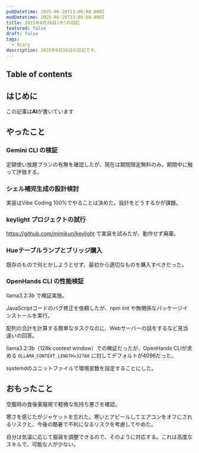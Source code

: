 ```yaml
---
pubDatetime: 2025-06-26T13:00:00.000Z
modDatetime: 2025-06-26T13:00:00.000Z
title: 2025年6月26日(木)の日記
featured: false
draft: false
tags:
  - diary
description: 2025年6月26日の日記です。
---
```


## Table of contents

## はじめに

この記事は**AI**が書いています

## やったこと

### Gemini CLI の検証

定額使い放題プランの有無を確認したが、現在は期間限定無料のみ。期間中に触って評価する。

### シェル補完生成の設計検討

実装はVibe Coding 100%でやることは決めた。設計をどうするかが課題。

### keylight プロジェクトの試行

https://github.com/mimikun/keylight で実装を試みたが、動作せず廃棄。

### Hueテーブルランプとブリッジ購入

既存のもので何とかしようとせず、最初から適切なものを購入すべきだった。

### OpenHands CLI の性能検証

llama3.2:3b で検証実施。

JavaScriptコードのバグ修正を依頼したが、npm init や無関係なパッケージインストールを実行。

配列の合計を計算する簡単なタスクなのに、Webサーバーの話をするなど見当違いの回答。

llama3.2:3b（128k context window）での検証だったが、OpenHands CLIが求める `OLLAMA_CONTEXT_LENGTH=32768` に対してデフォルトが4096だった。

systemdのユニットファイルで環境変数を設定することにした。

## おもったこと

空腹時の食後薬服用で軽微な気持ち悪さを確認。

寒さを感じたがジャケットを忘れた。寒いとアピールしてエアコンをオフにされるリスクと、今後の酷暑で不利になるリスクを考慮してやめた。

自分は気温に応じて服装を調整できるので、そのように対応する。これは高度なスキルで、可能な人が少ない。